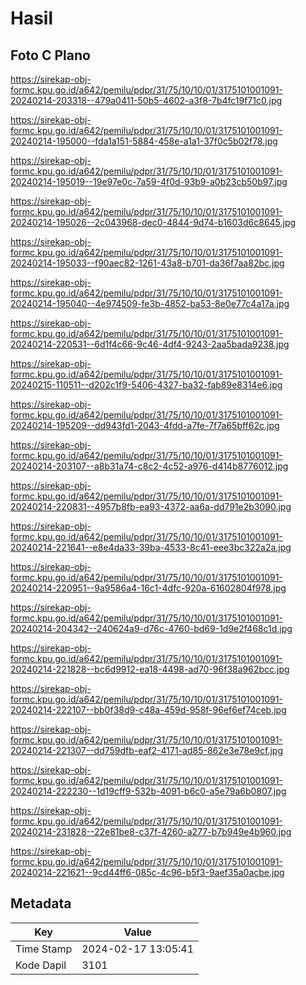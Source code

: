 # Hasil

## Foto C Plano

https://sirekap-obj-formc.kpu.go.id/a642/pemilu/pdpr/31/75/10/10/01/3175101001091-20240214-203318--479a0411-50b5-4602-a3f8-7b4fc19f71c0.jpg

https://sirekap-obj-formc.kpu.go.id/a642/pemilu/pdpr/31/75/10/10/01/3175101001091-20240214-195000--fda1a151-5884-458e-a1a1-37f0c5b02f78.jpg

https://sirekap-obj-formc.kpu.go.id/a642/pemilu/pdpr/31/75/10/10/01/3175101001091-20240214-195019--19e97e0c-7a59-4f0d-93b9-a0b23cb50b97.jpg

https://sirekap-obj-formc.kpu.go.id/a642/pemilu/pdpr/31/75/10/10/01/3175101001091-20240214-195026--2c043968-dec0-4844-9d74-b1603d6c8645.jpg

https://sirekap-obj-formc.kpu.go.id/a642/pemilu/pdpr/31/75/10/10/01/3175101001091-20240214-195033--f90aec82-1261-43a8-b701-da36f7aa82bc.jpg

https://sirekap-obj-formc.kpu.go.id/a642/pemilu/pdpr/31/75/10/10/01/3175101001091-20240214-195040--4e974509-fe3b-4852-ba53-8e0e77c4a17a.jpg

https://sirekap-obj-formc.kpu.go.id/a642/pemilu/pdpr/31/75/10/10/01/3175101001091-20240214-220531--6d1f4c66-9c46-4df4-9243-2aa5bada9238.jpg

https://sirekap-obj-formc.kpu.go.id/a642/pemilu/pdpr/31/75/10/10/01/3175101001091-20240215-110511--d202c1f9-5406-4327-ba32-fab89e8314e6.jpg

https://sirekap-obj-formc.kpu.go.id/a642/pemilu/pdpr/31/75/10/10/01/3175101001091-20240214-195209--dd943fd1-2043-4fdd-a7fe-7f7a65bff62c.jpg

https://sirekap-obj-formc.kpu.go.id/a642/pemilu/pdpr/31/75/10/10/01/3175101001091-20240214-203107--a8b31a74-c8c2-4c52-a976-d414b8776012.jpg

https://sirekap-obj-formc.kpu.go.id/a642/pemilu/pdpr/31/75/10/10/01/3175101001091-20240214-220831--4957b8fb-ea93-4372-aa6a-dd791e2b3090.jpg

https://sirekap-obj-formc.kpu.go.id/a642/pemilu/pdpr/31/75/10/10/01/3175101001091-20240214-221641--e8e4da33-39ba-4533-8c41-eee3bc322a2a.jpg

https://sirekap-obj-formc.kpu.go.id/a642/pemilu/pdpr/31/75/10/10/01/3175101001091-20240214-220951--9a9586a4-16c1-4dfc-920a-61602804f978.jpg

https://sirekap-obj-formc.kpu.go.id/a642/pemilu/pdpr/31/75/10/10/01/3175101001091-20240214-204342--240624a9-d76c-4760-bd69-1d9e2f468c1d.jpg

https://sirekap-obj-formc.kpu.go.id/a642/pemilu/pdpr/31/75/10/10/01/3175101001091-20240214-221828--bc6d9912-ea18-4498-ad70-96f38a962bcc.jpg

https://sirekap-obj-formc.kpu.go.id/a642/pemilu/pdpr/31/75/10/10/01/3175101001091-20240214-222107--bb0f38d9-c48a-459d-958f-96ef6ef74ceb.jpg

https://sirekap-obj-formc.kpu.go.id/a642/pemilu/pdpr/31/75/10/10/01/3175101001091-20240214-221307--dd759dfb-eaf2-4171-ad85-862e3e78e9cf.jpg

https://sirekap-obj-formc.kpu.go.id/a642/pemilu/pdpr/31/75/10/10/01/3175101001091-20240214-222230--1d19cff9-532b-4091-b6c0-a5e79a6b0807.jpg

https://sirekap-obj-formc.kpu.go.id/a642/pemilu/pdpr/31/75/10/10/01/3175101001091-20240214-231828--22e81be8-c37f-4260-a277-b7b949e4b960.jpg

https://sirekap-obj-formc.kpu.go.id/a642/pemilu/pdpr/31/75/10/10/01/3175101001091-20240214-221621--9cd44ff6-085c-4c96-b5f3-9aef35a0acbe.jpg


## Metadata

| Key        | Value               |
| ---------- | ------------------- |
| Time Stamp | 2024-02-17 13:05:41 |
| Kode Dapil | 3101                |



